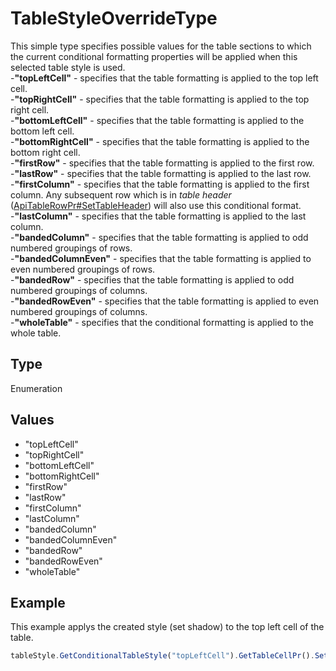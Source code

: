 # TableStyleOverrideType

This simple type specifies possible values for the table sections to which the current conditional formatting properties will be applied when this selected table style is used.\
-**"topLeftCell"** - specifies that the table formatting is applied to the top left cell.\
-**"topRightCell"** - specifies that the table formatting is applied to the top right cell.\
-**"bottomLeftCell"** - specifies that the table formatting is applied to the bottom left cell.\
-**"bottomRightCell"** - specifies that the table formatting is applied to the bottom right cell.\
-**"firstRow"** - specifies that the table formatting is applied to the first row.\
-**"lastRow"** - specifies that the table formatting is applied to the last row.\
-**"firstColumn"** - specifies that the table formatting is applied to the first column. Any subsequent row which is in *table header* ([ApiTableRowPr#SetTableHeader](../ApiTableRowPr/Methods/SetTableHeader.md)) will also use this conditional format.\
-**"lastColumn"** - specifies that the table formatting is applied to the last column.\
-**"bandedColumn"** - specifies that the table formatting is applied to odd numbered groupings of rows.\
-**"bandedColumnEven"** - specifies that the table formatting is applied to even numbered groupings of rows.\
-**"bandedRow"** - specifies that the table formatting is applied to odd numbered groupings of columns.\
-**"bandedRowEven"** - specifies that the table formatting is applied to even numbered groupings of columns.\
-**"wholeTable"** - specifies that the conditional formatting is applied to the whole table.

## Type

Enumeration

## Values

- "topLeftCell"
- "topRightCell"
- "bottomLeftCell"
- "bottomRightCell"
- "firstRow"
- "lastRow"
- "firstColumn"
- "lastColumn"
- "bandedColumn"
- "bandedColumnEven"
- "bandedRow"
- "bandedRowEven"
- "wholeTable"


## Example

This example applys the created style (set shadow) to the top left cell of the table.

```javascript editor-pdf
tableStyle.GetConditionalTableStyle("topLeftCell").GetTableCellPr().SetShd("clear", 255, 0, 0);
```
